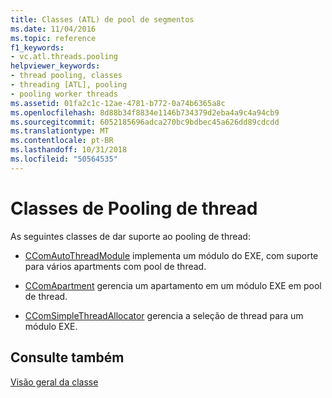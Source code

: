 ```yaml
---
title: Classes (ATL) de pool de segmentos
ms.date: 11/04/2016
ms.topic: reference
f1_keywords:
- vc.atl.threads.pooling
helpviewer_keywords:
- thread pooling, classes
- threading [ATL], pooling
- pooling worker threads
ms.assetid: 01fa2c1c-12ae-4781-b772-0a74b6365a8c
ms.openlocfilehash: 8d88b34f8834e1146b734379d2eba4a9c4a94cb9
ms.sourcegitcommit: 6052185696adca270bc9bdbec45a626dd89cdcdd
ms.translationtype: MT
ms.contentlocale: pt-BR
ms.lasthandoff: 10/31/2018
ms.locfileid: "50564535"
---
```

# <a name="thread-pooling-classes"></a>Classes de Pooling de thread

As seguintes classes de dar suporte ao pooling de thread:

- [CComAutoThreadModule](../atl/reference/ccomautothreadmodule-class.md) implementa um módulo do EXE, com suporte para vários apartments com pool de thread.

- [CComApartment](../atl/reference/ccomapartment-class.md) gerencia um apartamento em um módulo EXE em pool de thread.

- [CComSimpleThreadAllocator](../atl/reference/ccomsimplethreadallocator-class.md) gerencia a seleção de thread para um módulo EXE.

## <a name="see-also"></a>Consulte também

[Visão geral da classe](../atl/atl-class-overview.md)

